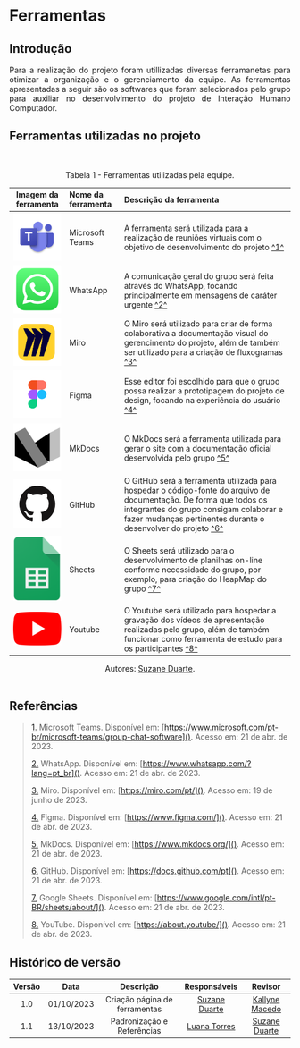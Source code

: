 # Ferramentas

## Introdução

<p align="justify">Para a realização do projeto foram utillizadas diversas ferramanetas para otimizar a organização e o gerenciamento da equipe. As ferramentas apresentadas a seguir são os softwares que foram selecionados pelo grupo para auxiliar no desenvolvimento do projeto de Interação Humano Computador.</p>

## Ferramentas utilizadas no projeto

<br><figcaption align="center">Tabela 1 - Ferramentas utilizadas pela equipe.</figcaption>

|                     Imagem da ferramenta                      | Nome da ferramenta | Descrição da ferramenta                                                                                                                                                                                                   |
| :-----------------------------------------------------------: | :----------------- | :------------------------------------------------------------------------------------------------------------------------------------------------------------------------------------------------------------------------ |
|  <img src="../../assets/images/teams-logo.png" width="100">   | Microsoft Teams    | A ferramenta será utilizada para a realização de reuniões virtuais com o objetivo de desenvolvimento do projeto <a id="anchor_1" href="#FRM1">^1^</a>                                                                                                          |
| <img src="../../assets/images/whatsapp-logo.png" width="100"> | WhatsApp           | A comunicação geral do grupo será feita através do WhatsApp, focando principalmente em mensagens de caráter urgente <a id="anchor_2" href="#FRM3">^2^</a>                                                                                                       |
|   <img src="../../assets/images/miro-logo.png" width="100">   | Miro               | O Miro será utilizado para criar de forma colaborativa a documentação visual do gerencimento do projeto, além de também ser utilizado para a criação de fluxogramas <a id="anchor_3" href="#FRM3">^3^</a>                                                      |
|  <img src="../../assets/images/figma-logo.png" width="100">   | Figma              | Esse editor foi escolhido para que o grupo possa realizar a prototipagem do projeto de design, focando na experiência do usuário <a id="anchor_4" href="#FRM4">^4^</a>                                                                                         |
|  <img src="../../assets/images/mkdocs-logo.png" width="100">  | MkDocs             | O MkDocs será a ferramenta utilizada para gerar o site com a documentação oficial desenvolvida pelo grupo <a id="anchor_5" href="#FRM5">^5^</a>                                                                                                                |
|    <img src="../../assets/images/github.png" width="100">     | GitHub             | O GitHub será a ferramenta utilizada para hospedar o código-fonte do arquivo de documentação. De forma que todos os integrantes do grupo consigam colaborar e fazer mudanças pertinentes durante o desenvolver do projeto <a id="anchor_6" href="#FRM6">^6^</a>|
|  <img src="../../assets/images/sheets-logo.png" width="100">  | Sheets             | O Sheets será utilizado para o desenvolvimento de planilhas on-line conforme necessidade do grupo, por exemplo, para criação do HeapMap do grupo <a id="anchor_7" href="#FRM7">^7^</a>                                                                         |
| <img src="../../assets/images/youtube-logo.png" width="100">  | Youtube            | O Youtube será utilizado para hospedar a gravação dos vídeos de apresentação realizadas pelo grupo, além de também funcionar como ferramenta de estudo para os participantes <a id="anchor_8" href="#FRM8">^8^</a>                                             |

<figcaption align="center">Autores: <a href="https://github.com/suzaneduarte">Suzane Duarte</a>.</figcaption><br>


## Referências

> <a id="FRM1" href="#anchor_1">1.</a> Microsoft Teams. Disponível em: [https://www.microsoft.com/pt-br/microsoft-teams/group-chat-software](). Acesso em: 21 de abr. de 2023.
>
> <a id="FRM2" href="#anchor_2">2.</a> WhatsApp. Disponível em: [https://www.whatsapp.com/?lang=pt_br](). Acesso em: 21 de abr. de 2023.
>
> <a id="FRM3" href="#anchor_3">3.</a> Miro. Disponível em: [https://miro.com/pt/](). Acesso em: 19 de junho de 2023.
>
> <a id="FRM4" href="#anchor_4">4.</a> Figma. Disponível em: [https://www.figma.com/](). Acesso em: 21 de abr. de 2023.
>
> <a id="FRM5" href="#anchor_5">5.</a> MkDocs. Disponível em: [https://www.mkdocs.org/](). Acesso em: 21 de abr. de 2023.
>
> <a id="FRM6" href="#anchor_6">6.</a> GitHub. Disponível em: [https://docs.github.com/pt](). Acesso em: 21 de abr. de 2023.
>
> <a id="FRM7" href="#anchor_7">7.</a> Google Sheets. Disponível em: [https://www.google.com/intl/pt-BR/sheets/about/](). Acesso em: 21 de abr. de 2023.
>
> <a id="FRM8" href="#anchor_8">8.</a> YouTube. Disponível em: [https://about.youtube/](). Acesso em: 21 de abr. de 2023.
>

## Histórico de versão

| Versão |    Data    |             Descrição             |                                       Responsáveis                                       |                    Revisor                    |
| :-----: | :--------: | :---------------------------------: | :----------------------------------------------------------------------------------------: | :-------------------------------------------: |
| 1.0| 01/10/2023 | Criação página de ferramentas | [Suzane Duarte](https://github.com/suzaneduarte) | [Kallyne Macedo](https://github.com/kalipassos) |
| 1.1| 13/10/2023 | Padronização e Referências | [Luana Torres](https://github.com/luanatorress) | [Suzane Duarte](https://github.com/suzaneduarte) |